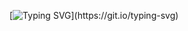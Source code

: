 <!-- [![GitHub Streak](https://streak-stats.demolab.com?user=Alore111&theme=dark&hide_border=true&locale=zh_Hans&date_format=j%2Fn%5B%2FY%5D)](https://git.io/streak-stats) -->

[![Typing SVG](https://readme-typing-svg.demolab.com?font=Fira+Code&pause=1000&random=false&width=435&lines=Stay+hungry.+Stay+foolish.)](https://git.io/typing-svg)
